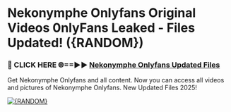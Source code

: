 # Nekonymphe Onlyfans Original Videos 0nlyFans Leaked - Files Updated! ({RANDOM})

<h3>🔴 CLICK HERE 🌐==►► <a href="https://betterlinks.top/A2PfLJ" rel="nofollow">Nekonymphe Onlyfans Updated Files</a></h3>

Get Nekonymphe Onlyfans and all content. Now you can access all videos and pictures of Nekonymphe Onlyfans. New Updated Files 2025!

[![{RANDOM}](https://i.imgur.com/ppqm5kG.gif)](https://betterlinks.top/A2PfLJ)